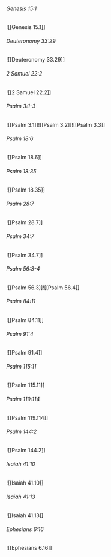 ###### Genesis 15:1

![[Genesis 15.1]]

###### Deuteronomy 33:29

![[Deuteronomy 33.29]]

###### 2 Samuel 22:2

![[2 Samuel 22.2]]

###### Psalm 3:1-3

![[Psalm 3.1]]![[Psalm 3.2]]![[Psalm 3.3]]

###### Psalm 18:6

![[Psalm 18.6]]

###### Psalm 18:35

![[Psalm 18.35]]

###### Psalm 28:7

![[Psalm 28.7]]

###### Psalm 34:7

![[Psalm 34.7]]

###### Psalm 56:3-4

![[Psalm 56.3]]![[Psalm 56.4]]

###### Psalm 84:11

![[Psalm 84.11]]

###### Psalm 91:4

![[Psalm 91.4]]

###### Psalm 115:11

![[Psalm 115.11]]

###### Psalm 119:114

![[Psalm 119.114]]

###### Psalm 144:2

![[Psalm 144.2]]

###### Isaiah 41:10

![[Isaiah 41.10]]

###### Isaiah 41:13

![[Isaiah 41.13]]

###### Ephesians 6:16

![[Ephesians 6.16]]
